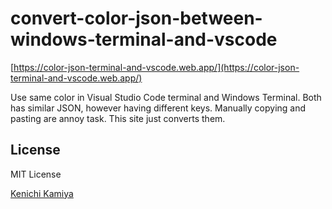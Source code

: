 # convert-color-json-between-windows-terminal-and-vscode

[https://color-json-terminal-and-vscode.web.app/](https://color-json-terminal-and-vscode.web.app/)

Use same color in Visual Studio Code terminal and Windows Terminal.
Both has similar JSON, however having different keys. Manually copying and pasting are annoy task.
This site just converts them.

## License

MIT License

[Kenichi Kamiya](https://github.com/kachick)
